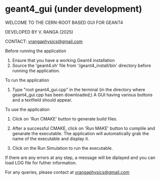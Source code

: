 # geant4_gui (under development)
WELCOME TO THE CERN-ROOT BASED GUI FOR GEANT4

DEVELOPED BY V. RANGA (2025)

CONTACT: vrangaphysics@gmail.com

Before running the application
1. Ensure that you have a working Geant4 installation 
2. Source the 'geant4.sh' file from '/geant4_install/bin' directory before running the application.

To run the application
1. Type "root geant4_gui.cpp" in the terminal (in the directory where geant4_gui.cpp has been downloaded;)
   A GUI having various buttons and a textfield should appear.

To use the application
1. Click on 'Run CMAKE' button to generate build files.

2. After a successful CMAKE, click on 'Run MAKE' button to complile and genarate the executable.
   The application will automatically grab the name of the executable and display it.

3. Click on the Run Simulation to run the executable.

If there are any errors at any step, a message will be diplayed and you can load LOG file for futher information.

For any queries, please contact at vrangaphysics@gmail.com
